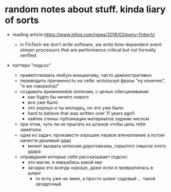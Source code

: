 # random notes about stuff. kinda liary of sorts

- reading article https://www.infoq.com/news/2016/03/pony-fintech/
  - in FinTech we don’t write software, we write time-dependent event stream processors 
    that are performance critical but not formally verified

- паттерн "подсос"
  - приветствовать любую инициативу, часто демонстративно
  - переводить причинность на себя: используя фразы "ну конечно", "я же говорил(а)"
  - создавать временннЫе иллюзии, с целью обесценивания
    - как будто бы ничего нового
    - все уже было
    - это хорошо и ты молодец, но это уже было
    - hard to believe that was written over 11 years ago!)
    - хайтек спины: публикации материалов задним числом
  - при этом, чуть ли не прыгать из штанов чтобы цель тебя заметила
  - одна из задач: произвести хорошее первое впечатление а потом нанести дешевый удар
    - может вызвать иллюзии дороговизны, скрытого смысла этого удара
  - оправдания которые себе рассказывает подсос:
    - это магия, я невъебись какой маг
    - загадка это всегда хорошо, даже если я превратилась в шланг
      - то есть уже не змея, а просто шланг садовый ... такой загадочный
